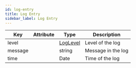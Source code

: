 ```yaml
---
id: log-entry
title: Log Entry
sidebar_label: Log Entry
---
```


| Key     | Attribute | Type                           | Description        |
| ------- | --------- | ------------------------------ | ------------------ |
| level   |           | [LogLevel](../enums/log-level) | Level of the log   |
| message |           | string                         | Message in the log |
| time    |           | Date                           | Time of the log    |
